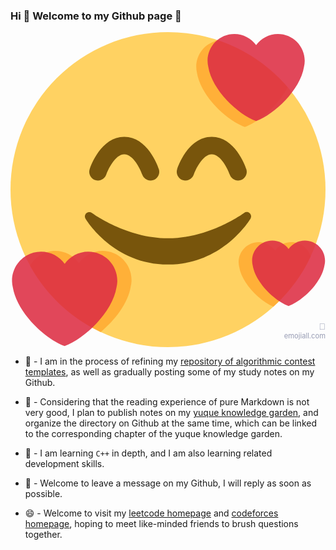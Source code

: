 ### Hi 👋 Welcome to my Github page 🥰
<svg xmlns="http://www.w3.org/2000/svg" xmlns:xlink="http://www.w3.org/1999/xlink" viewBox="0 0 36 36">
<title>🥰: smiling face with hearts (U+1F970) - emojiall.com</title>
<style>svg{stroke:#edf2f6;animation:dashoffset 10s both infinite,fill-opacity 10s both infinite,stroke-opacity 10s both infinite;stroke-dasharray:500%;stroke-dashoffset:500%}@keyframes stroke-opacity{2%,25%{stroke-opacity:.75;stroke-width:2%}100%,75%{stroke-opacity:0;stroke-width:0}}@keyframes fill-opacity{10%,25%{fill-opacity:0}0%,100%,50%{fill-opacity:1}}@keyframes dashoffset{0%,2%{stroke-dashoffset:500%}100%{stroke-dashoffset:0%}}</style>
<circle fill="#FFCC4D" cx="18" cy="18" r="18"/>
<path fill="#664500" d="M16 16.958c-.419 0-.809-.265-.949-.684-.203-.599-1.018-2.316-2.051-2.316-1.062 0-1.888 1.827-2.051 2.316-.175.523-.738.808-1.265.632-.524-.174-.807-.741-.632-1.265.125-.377 1.304-3.684 3.949-3.684s3.823 3.307 3.949 3.684c.175.524-.108 1.091-.632 1.265-.106.036-.213.052-.318.052zm10 0c-.419 0-.809-.265-.948-.684-.203-.599-1.019-2.316-2.052-2.316-1.062 0-1.889 1.827-2.052 2.316-.175.523-.736.808-1.265.632-.523-.174-.807-.741-.632-1.265.125-.377 1.304-3.684 3.948-3.684s3.823 3.307 3.948 3.684c.175.524-.108 1.091-.632 1.265-.104.036-.21.052-.315.052zm1.335 3.733c-.178-.161-.444-.171-.635-.029-.039.029-3.922 2.9-8.7 2.9-4.766 0-8.662-2.871-8.7-2.9-.191-.142-.457-.13-.635.029-.177.16-.217.424-.094.628.129.215 3.217 5.243 9.429 5.243s9.301-5.028 9.429-5.243c.123-.205.084-.467-.094-.628z"/>
<path fill="#FFAC33" d="M21.229 3.947c0 .24.03.472.082.696.425 2.643 3.364 5.431 5.47 6.197 1.665-.605 3.846-2.476 4.898-4.539C29.59 3.861 26.86 1.987 23.75.939c-1.432.257-2.521 1.502-2.521 3.008zm-7.486 25.131c.057-.242.09-.494.09-.754 0-1.833-1.486-3.319-3.319-3.319-1.113 0-2.094.549-2.697 1.389-.602-.839-1.584-1.389-2.697-1.389-1.241 0-2.311.689-2.88 1.698 1.824 3.295 4.65 5.957 8.068 7.574 1.637-1.351 3.131-3.307 3.435-5.199zm20.558-3.436c-.282-.95-1.152-1.647-2.194-1.647-.771 0-1.451.38-1.868.962-.417-.582-1.097-.962-1.868-.962-1.27 0-2.299 1.029-2.299 2.299 0 .18.023.354.062.522.307 1.905 2.348 3.896 3.909 4.561 1.776-1.6 3.231-3.547 4.258-5.735z"/>
<path fill="#DD2E44" d="M33.625 3.269c0-1.692-1.372-3.063-3.063-3.063-1.027 0-1.933.507-2.489 1.282C27.517.713 26.611.206 25.584.206c-1.692 0-3.063 1.371-3.063 3.063 0 .24.03.472.082.696.426 2.643 3.364 5.431 5.47 6.197 2.106-.766 5.044-3.554 5.469-6.196.053-.225.083-.457.083-.697zM12.208 28.408c0-1.833-1.486-3.319-3.319-3.319-1.113 0-2.094.549-2.697 1.389-.602-.84-1.584-1.389-2.697-1.389-1.833 0-3.319 1.486-3.319 3.319 0 .26.033.511.089.754.461 2.863 3.644 5.884 5.926 6.714 2.282-.829 5.465-3.85 5.926-6.713.058-.244.091-.496.091-.755zm23.74-2.281c0-1.27-1.029-2.299-2.299-2.299-.771 0-1.451.38-1.868.962-.417-.582-1.097-.962-1.868-.962-1.27 0-2.299 1.029-2.299 2.299 0 .18.023.354.062.522.319 1.983 2.524 4.076 4.105 4.65 1.58-.574 3.786-2.667 4.104-4.65.04-.168.063-.342.063-.522z"/>
<a xlink:href="https://www.emojiall.com/en/emoji/%F0%9F%A5%B0"><text x="36" y="34" font-size="1px" fill="#888da8" text-anchor="end" font-family="apple color emoji,segoe ui emoji,noto color emoji,android emoji,emojisymbols,emojione mozilla,twemoji mozilla,segoe ui symbol,Noto Color Emoji Compat,emoji,sans-serif">🥰</text></a>
<a xlink:href="https://www.emojiall.com/"><text x="36" y="35" font-size="0.8px" fill="#888da8" text-anchor="end"><title>www.emojiall.com</title>emojiall.com</text></a>
</svg>

- 🔭 - I am in the process of refining my [repository of algorithmic contest templates](https://github.com/qxf-72/Codeforces-Cpp), as well as gradually posting some of my study notes on my Github.

- 🌱 - Considering that the reading experience of pure Markdown is not very good, I plan to publish notes on my [yuque knowledge garden](https://www.yuque.com/xiaofeng_garden), and organize the directory on Github at the same time, which can be linked to the corresponding chapter of the yuque knowledge garden.

- 🤔 - I am learning `C++` in depth, and I am also learning related development skills.

- 💬 - Welcome to leave a message on my Github, I will reply as soon as possible.

- 😄 - Welcome to visit my [leetcode homepage](https://leetcode-cn/u/qxf-u/) and [codeforces homepage](https://codeforces.com/profile/qiuxiaofeng), hoping to meet like-minded friends to brush questions together.
